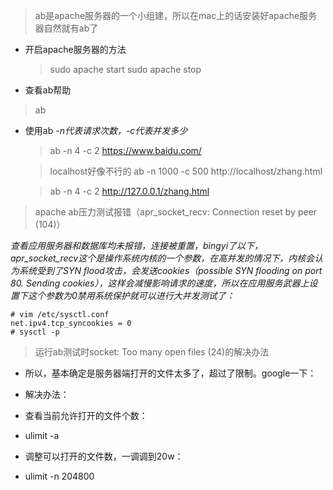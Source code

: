> ab是apache服务器的一个小组建，所以在mac上的话安装好apache服务器自然就有ab了

* 开启apache服务器的方法
  > sudo apache start
  > sudo apache stop


* 查看ab帮助
  
> ab
  
* 使用ab
*-n代表请求次数，-c代表并发多少* 
  > ab -n 4 -c 2 https://www.baidu.com/

  > localhost好像不行的
  > ab -n 1000 -c 500 http://localhost/zhang.html
  
  > ab -n 4 -c 2 http://127.0.0.1/zhang.html
  

>  apache ab压力测试报错（apr_socket_recv: Connection reset by peer (104)）  

  *查看应用服务器和数据库均未报错，连接被重置，bingyi了以下，apr_socket_recv这个是操作系统内核的一个参数，在高并发的情况下，内核会认为系统受到了SYN flood攻击，会发送cookies（possible SYN flooding on port 80. Sending cookies），这样会减慢影响请求的速度，所以在应用服务武器上设置下这个参数为0禁用系统保护就可以进行大并发测试了：* 
```shell
# vim /etc/sysctl.conf 
net.ipv4.tcp_syncookies = 0
# sysctl -p
```

> 运行ab测试时socket: Too many open files (24)的解决办法

* 所以，基本确定是服务器端打开的文件太多了，超过了限制。google一下：
* 解决办法：
* 查看当前允许打开的文件个数：

* ulimit -a

* 调整可以打开的文件数，一调调到20w：

* ulimit -n 204800